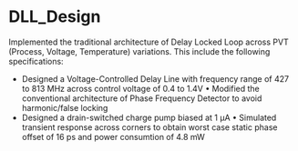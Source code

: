 # DLL_Design

Implemented the traditional architecture of Delay Locked Loop across PVT (Process, Voltage, Temperature) variations.
This include the following specifications:

- Designed a Voltage-Controlled Delay Line with frequency range of 427 to 813 MHz across control voltage of 0.4 to
1.4V
• Modified the conventional architecture of Phase Frequency Detector to avoid harmonic/false locking
- Designed a drain-switched charge pump biased at 1 μA
• Simulated transient response across corners to obtain worst case static phase offset of 16 ps and power consumtion of
4.8 mW

  



